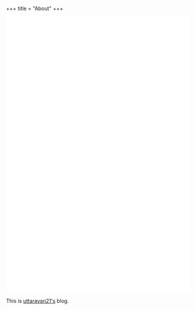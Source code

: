 +++
title = "About"
+++

![metrics](https://github.com/uttarayan21/uttarayan21/blob/main/github-metrics.svg)

This is [uttarayan21's][uttarayan21] blog.

[uttarayan21]: https://github.com/uttarayan21
